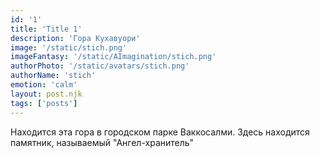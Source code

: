```yaml
---
id: '1'
title: 'Title 1'
description: 'Гора Кухавуори'
image: '/static/stich.png'
imageFantasy: '/static/AImagination/stich.png'
authorPhoto: '/static/avatars/stich.png'
authorName: 'stich'
emotion: 'calm'
layout: post.njk
tags: ['posts']
---
```


Находится эта гора в городском парке Ваккосалми. Здесь находится памятник, называемый "Ангел-хранитель"

